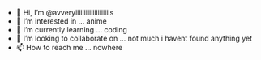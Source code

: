 - 👋 Hi, I’m @avveryiiiiiiiiiiiiiiiiiiiis
- 👀 I’m interested in ... anime
- 🌱 I’m currently learning ... coding
- 💞️ I’m looking to collaborate on ...  not much i havent found anything yet
- 📫 How to reach me ... nowhere

<!---
avveryiiiiiiiiiiiiiiiiiiiis/avveryiiiiiiiiiiiiiiiiiiiis is a ✨ special ✨ repository because its `README.md` (this file) appears on your GitHub profile.
You can click the Preview link to take a look at your changes.
--->
